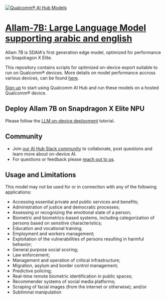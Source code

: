 [![Qualcomm® AI Hub Models](https://qaihub-public-assets.s3.us-west-2.amazonaws.com/qai-hub-models/quic-logo.jpg)](../../README.md)


# [Allam-7B: Large Language Model supporting arabic and english](https://aihub.qualcomm.com/models/allam_7b_quantized)

Allam 7B is SDAIA's first generation edge model, optimized for performance on Snapdragon X Elite.

This repository contains scripts for optimized on-device
export suitable to run on Qualcomm® devices. More details on model performance
accross various devices, can be found [here](https://aihub.qualcomm.com/models/allam_7b_quantized).

[Sign up](https://myaccount.qualcomm.com/signup) to start using Qualcomm AI Hub and run these models on a hosted Qualcomm® device.

## Deploy Allam 7B on Snapdragon X Elite NPU

Please follow the [LLM on-device deployment](https://github.com/quic/ai-hub-apps/tree/main/tutorials/llm_on_genie) tutorial.






## Community
* Join [our AI Hub Slack community](https://aihub.qualcomm.com/community/slack) to collaborate, post questions and learn more about on-device AI.
* For questions or feedback please [reach out to us](mailto:ai-hub-support@qti.qualcomm.com).


## Usage and Limitations

This model may not be used for or in connection with any of the following applications:

- Accessing essential private and public services and benefits;
- Administration of justice and democratic processes;
- Assessing or recognizing the emotional state of a person;
- Biometric and biometrics-based systems, including categorization of persons based on sensitive characteristics;
- Education and vocational training;
- Employment and workers management;
- Exploitation of the vulnerabilities of persons resulting in harmful behavior;
- General purpose social scoring;
- Law enforcement;
- Management and operation of critical infrastructure;
- Migration, asylum and border control management;
- Predictive policing;
- Real-time remote biometric identification in public spaces;
- Recommender systems of social media platforms;
- Scraping of facial images (from the internet or otherwise); and/or
- Subliminal manipulation


